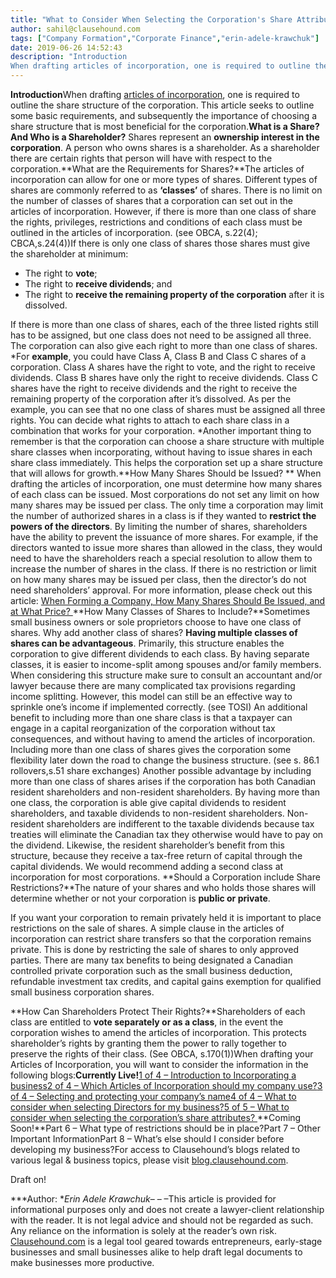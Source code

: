 ```yaml
---
title: "What to Consider When Selecting the Corporation's Share Attributes"
author: sahil@clausehound.com
tags: ["Company Formation","Corporate Finance","erin-adele-krawchuk"]
date: 2019-06-26 14:52:43
description: "Introduction
When drafting articles of incorporation, one is required to outline the share structure of the corporation. This article seeks to outline some basic requirements, and subsequently the i..."
---
```


**Introduction**When drafting [articles of incorporation](https://blog.clausehound.com/canadian-articles-of-incorporation-part-1-of-8-introduction-to-incorporation-2/), one is required to outline the share structure of the corporation. This article seeks to outline some basic requirements, and subsequently the importance of choosing a share structure that is most beneficial for the corporation.**What is a Share? And Who is a Shareholder?** Shares represent an **ownership interest in the corporation**. A person who owns shares is a shareholder. As a shareholder there are certain rights that person will have with respect to the corporation.**What are the Requirements for Shares?**The articles of incorporation can allow for one or more types of shares. Different types of shares are commonly referred to as **‘classes’** of shares. There is no limit on the number of classes of shares that a corporation can set out in the articles of incorporation. However, if there is more than one class of share the rights, privileges, restrictions and conditions of each class must be outlined in the articles of incorporation. (see OBCA, s.22(4); CBCA,s.24(4))If there is only one class of shares those shares must give the shareholder at minimum:
- The right to **vote**;
- The right to **receive dividends**; and  
- The right to **receive the remaining property of the corporation** after it is dissolved.

If there is more than one class of shares, each of the three listed rights still has to be assigned, but one class does not need to be assigned all three. The corporation can also give each right to more than one class of shares. *For **example**, you could have Class A, Class B and Class C shares of a corporation. Class A shares have the right to vote, and the right to receive dividends. Class B shares have only the right to receive dividends. Class C shares have the right to receive dividends and the right to receive the remaining property of the corporation after it’s dissolved. As per the example, you can see that no one class of shares must be assigned all three rights. You can decide what rights to attach to each share class in a combination that works for your corporation. *Another important thing to remember is that the corporation can choose a share structure with multiple share classes when incorporating, without having to issue shares in each share class immediately. This helps the corporation set up a share structure that will allows for growth.**How Many Shares Should be Issued? **
When drafting the articles of incorporation, one must determine how many shares of each class can be issued. Most corporations do not set any limit on how many shares may be issued per class. The only time a corporation may limit the number of authorized shares in a class is if they wanted to **restrict the powers of the directors**. By limiting the number of shares, shareholders have the ability to prevent the issuance of more shares. For example, if the directors wanted to issue more shares than allowed in the class, they would need to have the shareholders reach a special resolution to allow them to increase the number of shares in the class. If there is no restriction or limit on how many shares may be issued per class, then the director’s do not need shareholders’ approval. For more information, please check out this article: [When Forming a Company, How Many Shares Should Be Issued, and at What Price? ](https://blog.clausehound.com/when-forming-a-company-how-many-shares-should-be-issued-and-at-what-price/)**How Many Classes of Shares to Include?**Sometimes small business owners or sole proprietors choose to have one class of shares. Why add another class of shares? **Having multiple classes of shares can be advantageous**. Primarily, this structure enables the corporation to give different dividends to each class. By having separate classes, it is easier to income-split among spouses and/or family members. When considering this structure make sure to consult an accountant and/or lawyer because there are many complicated tax provisions regarding income splitting. However, this model can still be an effective way to sprinkle one’s income if implemented correctly.  (see TOSI) An additional benefit to including more than one share class is that a taxpayer can engage in a capital reorganization of the corporation without tax consequences, and without having to amend the articles of incorporation. Including more than one class of shares gives the corporation some flexibility later down the road to change the business structure. (see s. 86.1 rollovers,s.51 share exchanges) Another possible advantage by including more than one class of shares arises if the corporation has both Canadian resident shareholders and non-resident shareholders. By having more than one class, the corporation is able give capital dividends to resident shareholders, and taxable dividends to non-resident shareholders. Non-resident shareholders are indifferent to the taxable dividends because tax treaties will eliminate the Canadian tax they otherwise would have to pay on the dividend. Likewise, the resident shareholder’s benefit from this structure, because they receive a tax-free return of capital through the capital dividends. We would recommend adding a second class at incorporation for most corporations. **Should a Corporation include Share Restrictions?**The nature of your shares and who holds those shares will determine whether or not your corporation is **public or private**.

If you want your corporation to remain privately held it is important to place restrictions on the sale of shares. A simple clause in the articles of incorporation can restrict share transfers so that the corporation remains private. This is done by restricting the sale of shares to only approved parties. There are many tax benefits to being designated a Canadian controlled private corporation such as the small business deduction, refundable investment tax credits, and capital gains exemption for qualified small business corporation shares.

**How Can Shareholders Protect Their Rights?**Shareholders of each class are entitled to **vote separately or as a class**, in the event the corporation wishes to amend the articles of incorporation. This protects shareholder’s rights by granting them the power to rally together to preserve the rights of their class. (See OBCA, s.170(1))When drafting your Articles of Incorporation, you will want to consider the information in the following blogs:**Currently Live!**[1 of 4 – Introduction to Incorporating a business](http://blog.clausehound.com/canadian-articles-of-incorporation-part-1-of-8-introduction-to-incorporation-2)[2 of 4 – Which Articles of Incorporation should my company use?](http://blog.clausehound.com/canadian-articles-of-incorporation-part-2-of-8-which-articles-of-incorporation-should-my-company-use-2)[3 of 4 – Selecting and protecting your company’s name](http://blog.clausehound.com/canadian-articles-of-incorporation-part-3-of-8-selecting-and-protecting-your-corporations-name-2)[4 of 4 – What to consider when selecting Directors for my business?](http://blog.clausehound.com/canadian-articles-of-incorporation-part-4-of-8-what-to-consider-when-selecting-directors-for-my-business)[5 of 5 – What to consider when selecting the corporation’s share attributes? ](https://blog.clausehound.com/what-to-consider-when-selecting-the-corporations-share-attributes/)**Coming Soon!**Part 6  – What type of restrictions should be in place?Part 7 – Other Important InformationPart 8 – What’s else should I consider before developing my business?For access to Clausehound’s blogs related to various legal & business topics, please visit [blog.clausehound.com](http://blog.clausehound.com/).

Draft on!

***Author: **Erin Adele Krawchuk*–  –  –This article is provided for informational purposes only and does not create a lawyer-client relationship with the reader. It is not legal advice and should not be regarded as such. Any reliance on the information is solely at the reader’s own risk. [Clausehound.com](https://clausehound.com/small-business-law-library/) is a legal tool geared towards entrepreneurs, early-stage businesses and small businesses alike to help draft legal documents to make businesses more productive.